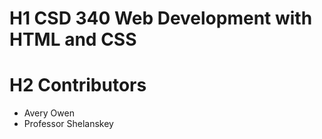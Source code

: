 # H1 CSD 340 Web Development with HTML and CSS
# H2 Contributors
* Avery Owen
* Professor Shelanskey
